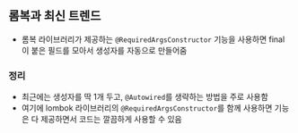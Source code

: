 ## 롬복과 최신 트렌드
- 롬복 라이브러리가 제공하는 ``@RequiredArgsConstructor`` 기능을 사용하면 final이 붙은 필드를
모아서 생성자를 자동으로 만들어줌
  
### 정리
- 최근에는 생성자를 딱 1개 두고, ``@Autowired``를 생략하는 방법을 주로 사용함
- 여기에 lombok 라이브러리의 ``@RequiredArgsConstructor``를 함께 사용하면 기능은 다 제공하면서
코드는 깔끔하게 사용할 수 있음
  
